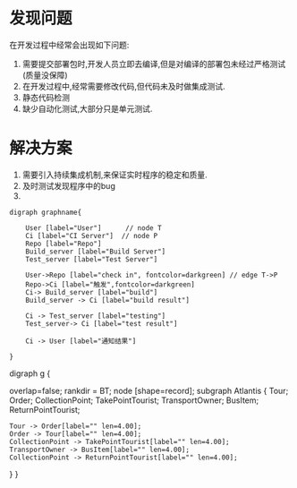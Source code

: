 
# 发现问题
在开发过程中经常会出现如下问题:
1. 需要提交部署包时,开发人员立即去编译,但是对编译的部署包未经过严格测试(质量没保障)
2. 在开发过程中,经常需要修改代码,但代码未及时做集成测试.
3. 静态代码检测
4. 缺少自动化测试,大部分只是单元测试.


# 解决方案
1. 需要引入持续集成机制,来保证实时程序的稳定和质量.
2. 及时测试发现程序中的bug
3. 

~~~
digraph graphname{

    User [label="User"]      // node T
    Ci [label="CI Server"]  // node P
    Repo [label="Repo"]
    Build_server [label="Build Server"]
    Test_server [label="Test Server"]

    User->Repo [label="check in", fontcolor=darkgreen] // edge T->P
    Repo->Ci [label="触发",fontcolor=darkgreen]
    Ci-> Build_server [label="build"]
    Build_server -> Ci [label="build result"]

    Ci -> Test_server [label="testing"]
    Test_server-> Ci [label="test result"]

    Ci -> User [label="通知结果"]

}
~~~

digraph g {

overlap=false;
rankdir = BT;
node [shape=record];
subgraph Atlantis {
	Tour;
	Order;
	CollectionPoint;
	TakePointTourist;
	TransportOwner;
	BusItem;
	ReturnPointTourist;

	Tour -> Order[label="" len=4.00];
	Order -> Tour[label="" len=4.00];
	CollectionPoint -> TakePointTourist[label="" len=4.00];
	TransportOwner -> BusItem[label="" len=4.00];
	CollectionPoint -> ReturnPointTourist[label="" len=4.00];
}
}

